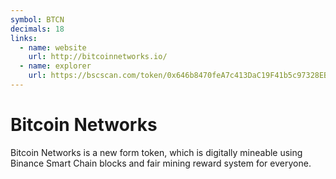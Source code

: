 ```yaml
---
symbol: BTCN
decimals: 18
links:
  - name: website
    url: http://bitcoinnetworks.io/
  - name: explorer
    url: https://bscscan.com/token/0x646b8470feA7c413DaC19F41b5c97328EBF70De4
---
```


# Bitcoin Networks

Bitcoin Networks is a new form token, which is digitally mineable using Binance Smart Chain blocks and fair mining reward system for everyone.
